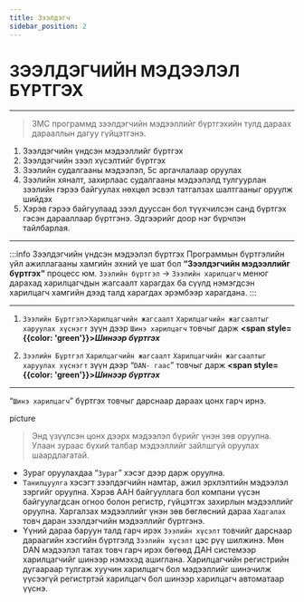 ```yaml
---
title: Зээлдэгч
sidebar_position: 2
---
```

# ЗЭЭЛДЭГЧИЙН МЭДЭЭЛЭЛ БҮРТГЭХ

---

>ЗМС программд зээлдэгчийн мэдээллийг бүртгэхийн тулд дараах дарааллын дагуу гүйцэтгэнэ.

1.	Зээлдэгчийн үндсэн мэдээллийг бүртгэх
2.	Зээлдэгчийн зээл хүсэлтийг бүртгэх
3.	Зээлийн судалгааны мэдээлэл, 5с аргачлалаар оруулах
4.	Зээлийн хяналт, захирлаас судалгааны мэдээлэлд тулгуурлан зээлийн гэрээ байгуулах нөхцөл эсвэл татгалзах  шалтгааныг оруулж шийдэх
5.	Хэрэв гэрээ байгуулаад зээл дууссан бол түүхчилсэн санд бүртгэх гэсэн дарааллаар бүртгэнэ.  Эдгээрийг доор нэг бүрчлэн тайлбарлая.

---

:::info Зээлдэгчийн үндсэн мэдээлэл бүртгэх
Программын бүртгэлийн үйл ажиллагааны хамгийн эхний үе шат бол <b>“Зээлдэгчийн мэдээллийг бүртгэх“</b> процесс юм.  `Зээлийн бүртгэл` -> `Зээлийн харилцагч` менюг дарахад харилцагчдын жагсаалт харагдах ба сүүлд нэмэгдсэн харилцагч хамгийн дээд талд харагдах эрэмбээр харагдана.
:::


---
1.	`Зээлийн Бүртгэл`>`Харилцагчийн жагсаалт` `Харилцагчийн жагсаалтыг харуулах хүснэгт` зүүн дээр `Шинэ харилцагч` товчыг дарж 
**<span style={{color: 'green'}}>_Шинээр бүртгэх_</span>**

2.	`Зээлийн Бүртгэл`       ` Харилцагчийн жагсаалт `        `Харилцагчийн жагсаалтыг харуулах хүснэгт` зүүн дээр “`DAN- гаас`” товчыг дарж    **<span style={{color: 'green'}}>_Шинээр бүртгэх_</span>**

---

“`Шинэ харилцагч`” бүртгэх товчыг дарснаар дараах цонх гарч ирнэ.

picture

> Энд үзүүлсэн цонх дээрх мэдээлэл бүрийг үнэн зөв оруулна. Улаан зураас бүхий талбар мэдээллийг зайлшгүй оруулах шаардлагатай. 
- Зураг оруулахдаа “`Зураг`” хэсэг дээр дарж  оруулна.
- `Танилцуулга` хэсэгт зээлдэгчийн намтар, ажил эрхлэлтийн мэдээлэл зэргийг оруулна. Хэрэв ААН байгууллага бол компани үүсэн байгуулагдсан огноо болон регистр, гүйцэтгэх захирлын мэдээллийг оруулна. Харгалзах мэдээллийг үнэн зөв бөглөсний дараа `Хадгалах` товч даран зээлдэгчийн мэдээллийг бүртгэнэ. 
- Үүний дараа баруун талд гарч ирэх `Зээлийн хүсэлт` товчийг дарснаар дараагийн хэсгийн бүртгэлд `Зээлийн хүсэлт` цэс рүү шилжинэ. Мөн DAN мэдээлэл татах товч гарч ирэх бөгөөд ДАН системээр харилцагчийг шинээр нэмэхэд ашиглана. Харилцагчийн регистрийн дугаараар тулгаж хуучин харилцагч бол мэдээллийг шинэчилж үүсээгүй регистртэй харилцагч бол шинээр харилцагч автоматаар үүснэ.  
